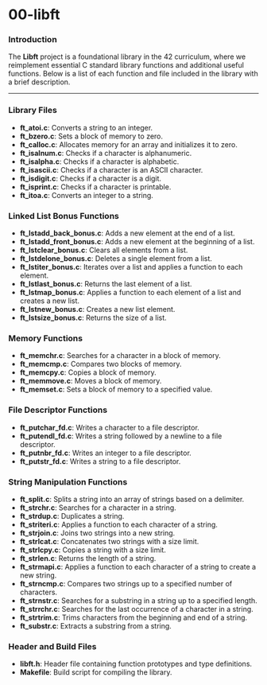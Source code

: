 # 00-libft

### Introduction

The **Libft** project is a foundational library in the 42 curriculum, where we reimplement essential C standard library functions and additional useful functions. Below is a list of each function and file included in the library with a brief description.

---

### Library Files

- **ft_atoi.c**: Converts a string to an integer.
- **ft_bzero.c**: Sets a block of memory to zero.
- **ft_calloc.c**: Allocates memory for an array and initializes it to zero.
- **ft_isalnum.c**: Checks if a character is alphanumeric.
- **ft_isalpha.c**: Checks if a character is alphabetic.
- **ft_isascii.c**: Checks if a character is an ASCII character.
- **ft_isdigit.c**: Checks if a character is a digit.
- **ft_isprint.c**: Checks if a character is printable.
- **ft_itoa.c**: Converts an integer to a string.

### Linked List Bonus Functions

- **ft_lstadd_back_bonus.c**: Adds a new element at the end of a list.
- **ft_lstadd_front_bonus.c**: Adds a new element at the beginning of a list.
- **ft_lstclear_bonus.c**: Clears all elements from a list.
- **ft_lstdelone_bonus.c**: Deletes a single element from a list.
- **ft_lstiter_bonus.c**: Iterates over a list and applies a function to each element.
- **ft_lstlast_bonus.c**: Returns the last element of a list.
- **ft_lstmap_bonus.c**: Applies a function to each element of a list and creates a new list.
- **ft_lstnew_bonus.c**: Creates a new list element.
- **ft_lstsize_bonus.c**: Returns the size of a list.

### Memory Functions

- **ft_memchr.c**: Searches for a character in a block of memory.
- **ft_memcmp.c**: Compares two blocks of memory.
- **ft_memcpy.c**: Copies a block of memory.
- **ft_memmove.c**: Moves a block of memory.
- **ft_memset.c**: Sets a block of memory to a specified value.

### File Descriptor Functions

- **ft_putchar_fd.c**: Writes a character to a file descriptor.
- **ft_putendl_fd.c**: Writes a string followed by a newline to a file descriptor.
- **ft_putnbr_fd.c**: Writes an integer to a file descriptor.
- **ft_putstr_fd.c**: Writes a string to a file descriptor.

### String Manipulation Functions

- **ft_split.c**: Splits a string into an array of strings based on a delimiter.
- **ft_strchr.c**: Searches for a character in a string.
- **ft_strdup.c**: Duplicates a string.
- **ft_striteri.c**: Applies a function to each character of a string.
- **ft_strjoin.c**: Joins two strings into a new string.
- **ft_strlcat.c**: Concatenates two strings with a size limit.
- **ft_strlcpy.c**: Copies a string with a size limit.
- **ft_strlen.c**: Returns the length of a string.
- **ft_strmapi.c**: Applies a function to each character of a string to create a new string.
- **ft_strncmp.c**: Compares two strings up to a specified number of characters.
- **ft_strnstr.c**: Searches for a substring in a string up to a specified length.
- **ft_strrchr.c**: Searches for the last occurrence of a character in a string.
- **ft_strtrim.c**: Trims characters from the beginning and end of a string.
- **ft_substr.c**: Extracts a substring from a string.

### Header and Build Files

- **libft.h**: Header file containing function prototypes and type definitions.
- **Makefile**: Build script for compiling the library.
